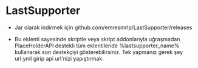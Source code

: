 # LastSupporter

+ Jar olarak indirmek için github.com/emresmrlp/LastSupporter/releases

+ Bu eklenti sayesinde skriptle veya skript addonlarıyla uğraşmadan PlaceHolderAPI destekli tüm eklentileride %lastsupporter_name%
kullanarak son destekçiyi gösterebilirsiniz. Tek yapmanız gerek şey url.yml girip api url'nizi yapıştırmak.

